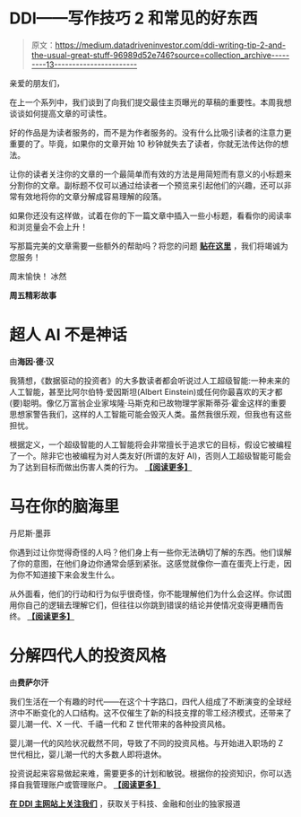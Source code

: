 # DDI——写作技巧 2 和常见的好东西

> 原文：<https://medium.datadriveninvestor.com/ddi-writing-tip-2-and-the-usual-great-stuff-96989d52e746?source=collection_archive---------13----------------------->

亲爱的朋友们，

在上一个系列中，我们谈到了向我们提交最佳主页曝光的草稿的重要性。本周我想谈谈如何提高文章的可读性。

好的作品是为读者服务的，而不是为作者服务的。没有什么比吸引读者的注意力更重要的了。毕竟，如果你的文章开始 10 秒钟就失去了读者，你就无法传达你的想法。

让你的读者关注你的文章的一个最简单而有效的方法是用简短而有意义的小标题来分割你的文章。副标题不仅可以通过给读者一个预览来引起他们的兴趣，还可以非常有效地将你的文章分解成容易理解的段落。

如果你还没有这样做，试着在你的下一篇文章中插入一些小标题，看看你的阅读率和浏览量会不会上升！

写那篇完美的文章需要一些额外的帮助吗？将您的问题 [**贴在这里**](https://www.datadriveninvestor.com/ddiconnect/general/) ，我们将竭诚为您服务！

周末愉快！
冰然

**周五精彩故事**

# 超人 AI 不是神话

由**海因·德·汉**

我猜想，《数据驱动的投资者》的大多数读者都会听说过人工超级智能:一种未来的人工智能，甚至比阿尔伯特·爱因斯坦(Albert Einstein)或任何你最喜欢的天才都(要)聪明。像亿万富翁企业家埃隆·马斯克和已故物理学家斯蒂芬·霍金这样的重要思想家警告我们，这样的人工智能可能会毁灭人类。虽然我很乐观，但我也有这些担忧。

根据定义，一个超级智能的人工智能将会非常擅长于追求它的目标，假设它被编程了一个。除非它也被编程为对人类友好(所谓的友好 AI)，否则人工超级智能可能会为了达到目标而做出伤害人类的行为。 [**【阅读更多】**](https://www.datadriveninvestor.com/2019/07/18/superhuman-ai-is-not-a-myth-although-it-may-be-hard-to-measure-intelligence-there-is-certainly-room-above-us/)

# 马在你的脑海里

丹尼斯·墨菲

你遇到过让你觉得奇怪的人吗？他们身上有一些你无法确切了解的东西。他们误解了你的意图，在他们身边你通常会感到紧张。这感觉就像你一直在蛋壳上行走，因为你不知道接下来会发生什么。

从外面看，他们的行动和行为似乎很奇怪，你不能理解他们为什么会这样。你试图用你自己的逻辑去理解它们，但往往以你跳到错误的结论并使情况变得更糟而告终。 [**【阅读更多】**](https://medium.com/datadriveninvestor/the-horsesh-t-is-in-your-mind-2940768c1d5e)

# 分解四代人的投资风格

由**费萨尔汗**

我们生活在一个有趣的时代——在这个十字路口，四代人组成了不断演变的全球经济中不断变化的人口结构。这不仅催生了新的科技支撑的零工经济模式，还带来了婴儿潮一代、X 一代、千禧一代和 Z 世代带来的各种投资风格。

婴儿潮一代的风险状况截然不同，导致了不同的投资风格。与开始进入职场的 Z 世代相比，婴儿潮一代的大多数人即将退休。

投资说起来容易做起来难，需要更多的计划和敏锐。根据你的投资知识，你可以选择自我管理账户或管理账户。 [**【阅读更多】**](https://www.datadriveninvestor.com/2019/07/16/breaking-down-the-investing-styles-of-four-different-generations/)

[**在 DDI 主网站上关注我们**](https://www.datadriveninvestor.com/) ，获取关于科技、金融和创业的独家报道